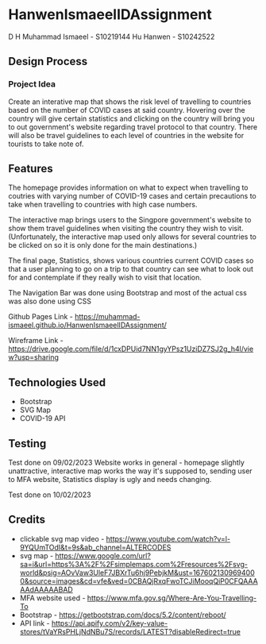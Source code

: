 # HanwenIsmaeelIDAssignment

D H Muhammad Ismaeel - S10219144
Hu Hanwen - S10242522

## Design Process

### Project Idea

Create an interative map that shows the risk level of travelling to countries based on the number of COVID cases at said country.
Hovering over the country will give certain statistics and clicking on the country will bring you to out government's website regarding travel protocol to that country.
There will also be travel guidelines to each level of countries in the website for tourists to take note of.

## Features

The homepage provides information on what to expect when travelling to coutries with varying number of COVID-19 cases and certain precautions to take when travelling to countries with high case numbers.

The interactive map brings users to the Singpore government's website to show them travel guidelines when visiting the country they wish to visit. (Unfortunately, the interactive map used only allows for several countries to be clicked on so it is only done for the main destinations.)

The final page, Statistics, shows various countries current COVID cases so that a user planning to go on a trip to that country can see what to look out for and contemplate if they really wish to visit that location.

The Navigation Bar was done using Bootstrap and most of the actual css was also done using CSS

Github Pages Link - https://muhammad-ismaeel.github.io/HanwenIsmaeelIDAssignment/

Wireframe Link - https://drive.google.com/file/d/1cxDPUid7NN1gyYPsz1UziDZ7SJ2g_h4l/view?usp=sharing

## Technologies Used

- Bootstrap
- SVG Map
- COVID-19 API

## Testing

Test done on 09/02/2023
Website works in general - homepage slightly unattractive, interactive map works the way it's supposed to, sending user to MFA website, Statistics display is ugly and needs changing.

Test done on 10/02/2023

## Credits

- clickable svg map video - https://www.youtube.com/watch?v=l-9YQUmTOdI&t=9s&ab_channel=ALTERCODES
- svg map - https://www.google.com/url?sa=i&url=https%3A%2F%2Fsimplemaps.com%2Fresources%2Fsvg-world&psig=AOvVaw3UleF7JBXrTu6hj9PebjkM&ust=1676021309694000&source=images&cd=vfe&ved=0CBAQjRxqFwoTCJiMooqQiP0CFQAAAAAdAAAAABAD
- MFA website used - https://www.mfa.gov.sg/Where-Are-You-Travelling-To
- Bootstrap - https://getbootstrap.com/docs/5.2/content/reboot/
- API link - https://api.apify.com/v2/key-value-stores/tVaYRsPHLjNdNBu7S/records/LATEST?disableRedirect=true
